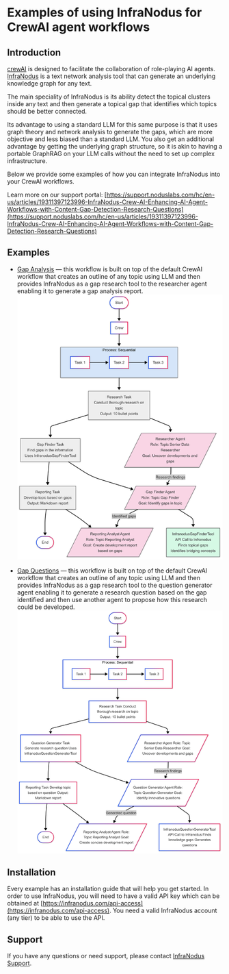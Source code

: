 # Examples of using InfraNodus for CrewAI agent workflows

## Introduction

[crewAI](https://crewai.com) is designed to facilitate the collaboration of role-playing AI agents.
[InfraNodus](https://infranodus.com) is a text network analysis tool that can generate an underlying knowledge graph for any text.

The main speciality of InfraNodus is its ability detect the topical clusters inside any text and then generate a topical gap that identifies which topics should be better connected.

Its advantage to using a standard LLM for this same purpose is that it uses graph theory and network analysis to generate the gaps, which are more objective and less biased than a standard LLM. You also get an additional advantage by getting the underlying graph structure, so it is akin to having a portable GraphRAG on your LLM calls without the need to set up complex infrastructure.

Below we provide some examples of how you can integrate InfraNodus into your CrewAI workflows.

Learn more on our support portal: [https://support.noduslabs.com/hc/en-us/articles/19311397123996-InfraNodus-Crew-AI-Enhancing-AI-Agent-Workflows-with-Content-Gap-Detection-Research-Questions](https://support.noduslabs.com/hc/en-us/articles/19311397123996-InfraNodus-Crew-AI-Enhancing-AI-Agent-Workflows-with-Content-Gap-Detection-Research-Questions)

## Examples

- [Gap Analysis](https://github.com/infranodus/crewai-infranodus-templates/tree/master/crewai_gap_analysis) — this workflow is built on top of the default CrewAI workflow that creates an outline of any topic using LLM and then provides InfraNodus as a gap research tool to the researcher agent enabling it to generate a gap analysis report.
  ![CrewAI InfraNodus Gap Analysis Flow](images/crewai-infranodus-gap-finder-diagram.png)

- [Gap Questions](https://github.com/infranodus/crewai-infranodus-templates/tree/master/crewai_gap_questions) — this workflow is built on top of the default CrewAI workflow that creates an outline of any topic using LLM and then provides InfraNodus as a gap research tool to the question generator agent enabling it to generate a research question based on the gap identified and then use another agent to propose how this research could be developed.
  ![CrewAI InfraNodus Question Generator Flow](images/crewai-infranodus-question-diagram.png)

## Installation

Every example has an installation guide that will help you get started. In order to use InfraNodus, you will need to have a valid API key which can be obtained at [https://infranodus.com/api-access](https://infranodus.com/api-access). You need a valid InfraNodus account (any tier) to be able to use the API.

## Support

If you have any questions or need support, please contact [InfraNodus Support](https://support.noduslabs.com).
